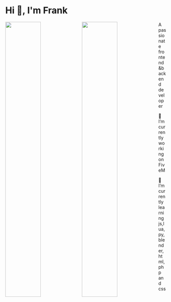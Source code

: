 # Hi 👋, I'm Frank

<img align='left' width="47%" src="https://github-readme-stats.vercel.app/api?username=FRANK-Infinity&show_icons=true&theme=radical" />

<img align='left' width="47%" src="https://github-readme-stats.vercel.app/api/top-langs/?username=FRANK&layout=compact" />

A passionate frontend&backend developer 

🔭 I’m currently working on FiveM

🌱 I’m currently learning js,lua,py,blender,html,php and css
